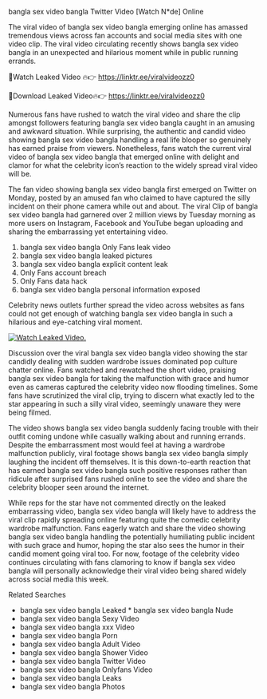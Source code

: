 ﻿bangla sex video bangla Twitter Video [Watch N*de] Online

The viral video of ﻿bangla sex video bangla emerging online has amassed tremendous views across fan accounts and social media sites with one video clip. The viral video circulating recently shows ﻿bangla sex video bangla in an unexpected and hilarious moment while in public running errands. 

🔴Watch Leaked Video 🔥👉  https://linktr.ee/viralvideozz0 

🔴Download Leaked Video🔥👉  https://linktr.ee/viralvideozz0 

Numerous fans have rushed to watch the viral video and share the clip amongst followers featuring ﻿bangla sex video bangla caught in an amusing and awkward situation. While surprising, the authentic and candid video showing ﻿bangla sex video bangla handling a real life blooper so genuinely has earned praise from viewers. Nonetheless, fans watch the current viral video of ﻿bangla sex video bangla that emerged online with delight and clamor for what the celebrity icon’s reaction to the widely spread viral video will be.

The fan video showing ﻿bangla sex video bangla first emerged on Twitter on Monday, posted by an amused fan who claimed to have captured the silly incident on their phone camera while out and about. The viral Clip of ﻿bangla sex video bangla had garnered over 2 million views by Tuesday morning as more users on Instagram, Facebook and YouTube began uploading and sharing the embarrassing yet entertaining video. 

1. ﻿bangla sex video bangla Only Fans leak video
2. ﻿bangla sex video bangla leaked pictures
3. ﻿bangla sex video bangla explicit content leak
4. Only Fans account breach
5. Only Fans data hack
6. ﻿bangla sex video bangla personal information exposed

Celebrity news outlets further spread the video across websites as fans could not get enough of watching ﻿bangla sex video bangla in such a hilarious and eye-catching viral moment. 

[![Watch Leaked Video.](https://miro.medium.com/v2/resize:fit:828/format:webp/1*cilzJN44JGOrTw9NJCrNHA.gif "Watch Leaked Video")](https://linktr.ee/viralvideozz0)

Discussion over the viral ﻿bangla sex video bangla video showing the star candidly dealing with sudden wardrobe issues dominated pop culture chatter online. Fans watched and rewatched the short video, praising ﻿bangla sex video bangla for taking the malfunction with grace and humor even as cameras captured the celebrity video now flooding timelines. Some fans have scrutinized the viral clip, trying to discern what exactly led to the star appearing in such a silly viral video, seemingly unaware they were being filmed.

The video shows ﻿bangla sex video bangla suddenly facing trouble with their outfit coming undone while casually walking about and running errands. Despite the embarrassment most would feel at having a wardrobe malfunction publicly, viral footage shows ﻿bangla sex video bangla simply laughing the incident off themselves. It is this down-to-earth reaction that has earned ﻿bangla sex video bangla such positive responses rather than ridicule after surprised fans rushed online to see the video and share the celebrity blooper seen around the internet.  

While reps for the star have not commented directly on the leaked embarrassing video, ﻿bangla sex video bangla will likely have to address the viral clip rapidly spreading online featuring quite the comedic celebrity wardrobe malfunction. Fans eagerly watch and share the video showing ﻿bangla sex video bangla handling the potentially humiliating public incident with such grace and humor, hoping the star also sees the humor in their candid moment going viral too. For now, footage of the celebrity video continues circulating with fans clamoring to know if ﻿bangla sex video bangla will personally acknowledge their viral video being shared widely across social media this week.

Related Searches
* ﻿bangla sex video bangla Leaked
﻿* bangla sex video bangla Nude
* ﻿bangla sex video bangla Sexy Video
* ﻿bangla sex video bangla xxx Video
* ﻿bangla sex video bangla Porn
* ﻿bangla sex video bangla Adult Video
* ﻿bangla sex video bangla Shower Video
* ﻿bangla sex video bangla Twitter Video
* ﻿bangla sex video bangla Onlyfans Video
* ﻿bangla sex video bangla Leaks
* ﻿bangla sex video bangla Photos